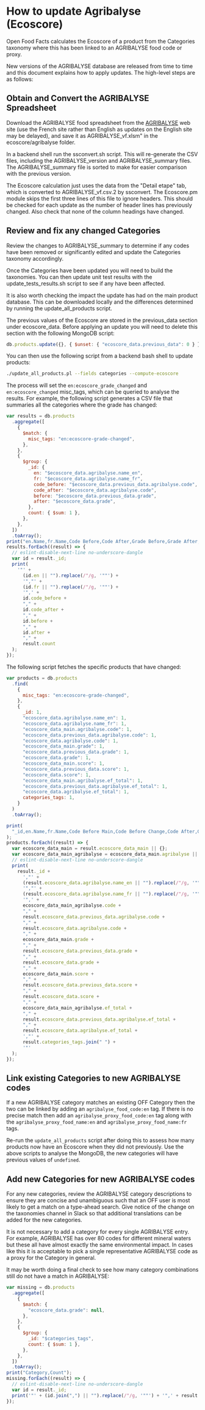 # How to update Agribalyse (Ecoscore)

Open Food Facts calculates the Ecoscore of a product from the Categories taxonomy where this has been linked to an AGRIBALYSE food code or proxy.

New versions of the AGRIBALYSE database are released from time to time and this document explains how to apply updates. The high-level steps are as follows:

## Obtain and Convert the AGRIBALYSE Spreadsheet

Download the AGRIBALYSE food spreadsheet from the [AGRIBALYSE](https://doc.agribalyse.fr/documentation/acces-donnees) web site (use the French site rather than English as updates on the English site may be delayed), and save it as AGRIBALYSE_vf.xlsm" in the ecoscore/agribalyse folder.

In a backend shell run the ssconvert.sh script. This will re-generate the CSV files, including the AGRIBALYSE_version and AGRIBALYSE_summary files. The AGRIBALYSE_summary file is sorted to make for easier comparison with the previous version.

The Ecoscore calculation just uses the data from the "Detail etape" tab, which is converted to AGRIBALYSE_vf.csv.2 by ssconvert. The Ecoscore.pm module skips the first three lines of this file to ignore headers. This should be checked for each update as the number of header lines has previously changed. Also check that none of the column headings have changed.

## Review and fix any changed Categories

Review the changes to AGRIBALYSE_summary to determine if any codes have been removed or significantly edited and update the Categories taxonomy accordingly.

Once the Categories have been updated you will need to build the taxonomies. You can then update unit test results with the update_tests_results.sh script to see if any have been affected.

It is also worth checking the impact the update has had on the main product database. This can be downloaded locally and the differences determined by running the update_all_products script.

The previous values of the Ecoscore are stored in the previous_data section under ecoscore_data. Before applying an update you will need to delete this section with the following MongoDB script:

```js
db.products.update({}, { $unset: { "ecoscore_data.previous_data": 0 } });
```

You can then use the following script from a backend bash shell to update products:

``` sh
./update_all_products.pl --fields categories --compute-ecoscore
```

The process will set the `en:ecoscore_grade_changed` and `en:ecoscore_changed` misc_tags, which can be queried to analyse the results. For example, the following script generates a CSV file that summaries all the categories where the grade has changed:

```js
var results = db.products
  .aggregate([
    {
      $match: {
        misc_tags: "en:ecoscore-grade-changed",
      },
    },
    {
      $group: {
        _id: {
          en: "$ecoscore_data.agribalyse.name_en",
          fr: "$ecoscore_data.agribalyse.name_fr",
          code_before: "$ecoscore_data.previous_data.agribalyse.code",
          code_after: "$ecoscore_data.agribalyse.code",
          before: "$ecoscore_data.previous_data.grade",
          after: "$ecoscore_data.grade",
        },
        count: { $sum: 1 },
      },
    },
  ])
  .toArray();
print("en.Name,fr.Name,Code Before,Code After,Grade Before,Grade After,Count");
results.forEach((result) => {
  // eslint-disable-next-line no-underscore-dangle
  var id = result._id;
  print(
    '"' +
      (id.en || "").replace(/"/g, '""') +
      '","' +
      (id.fr || "").replace(/"/g, '""') +
      '",' +
      id.code_before +
      "," +
      id.code_after +
      "," +
      id.before +
      "," +
      id.after +
      "," +
      result.count
  );
});
```

The following script fetches the specific products that have changed:

```js
var products = db.products
  .find(
    {
      misc_tags: "en:ecoscore-grade-changed",
    },
    {
      _id: 1,
      "ecoscore_data.agribalyse.name_en": 1,
      "ecoscore_data.agribalyse.name_fr": 1,
      "ecoscore_data_main.agribalyse.code": 1,
      "ecoscore_data.previous_data.agribalyse.code": 1,
      "ecoscore_data.agribalyse.code": 1,
      "ecoscore_data_main.grade": 1,
      "ecoscore_data.previous_data.grade": 1,
      "ecoscore_data.grade": 1,
      "ecoscore_data_main.score": 1,
      "ecoscore_data.previous_data.score": 1,
      "ecoscore_data.score": 1,
      "ecoscore_data_main.agribalyse.ef_total": 1,
      "ecoscore_data.previous_data.agribalyse.ef_total": 1,
      "ecoscore_data.agribalyse.ef_total": 1,
      categories_tags: 1,
    }
  )
  .toArray();

print(
  "_id,en.Name,fr.Name,Code Before Main,Code Before Change,Code After,Grade Before Main,Grade Before Change,Grade After,Score Before Main,Score Before Change,Score After,ef_total Before Main,ef_total Before Change,ef_total After,Categories Tags"
);
products.forEach((result) => {
  var ecoscore_data_main = result.ecoscore_data_main || {};
  var ecoscore_data_main_agribalyse = ecoscore_data_main.agribalyse || {};
  // eslint-disable-next-line no-underscore-dangle
  print(
    result._id +
      ',"' +
      (result.ecoscore_data.agribalyse.name_en || "").replace(/"/g, '""') +
      '","' +
      (result.ecoscore_data.agribalyse.name_fr || "").replace(/"/g, '""') +
      '",' +
      ecoscore_data_main_agribalyse.code +
      "," +
      result.ecoscore_data.previous_data.agribalyse.code +
      "," +
      result.ecoscore_data.agribalyse.code +
      "," +
      ecoscore_data_main.grade +
      "," +
      result.ecoscore_data.previous_data.grade +
      "," +
      result.ecoscore_data.grade +
      "," +
      ecoscore_data_main.score +
      "," +
      result.ecoscore_data.previous_data.score +
      "," +
      result.ecoscore_data.score +
      "," +
      ecoscore_data_main_agribalyse.ef_total +
      "," +
      result.ecoscore_data.previous_data.agribalyse.ef_total +
      "," +
      result.ecoscore_data.agribalyse.ef_total +
      ',"' +
      result.categories_tags.join(" ") +
      '"'
  );
});
```

## Link existing Categories to new AGRIBALYSE codes

If a new AGRIBALYSE category matches an existing OFF Category then the two can be linked by adding an `agribalyse_food_code:en` tag. If there is no precise match then add an `agribalyse_proxy_food_code:en` tag along with the `agribalyse_proxy_food_name:en` and `agribalyse_proxy_food_name:fr` tags.

Re-run the `update_all_products` script after doing this to assess how many products now have an Ecoscore when they did not previously. Use the above scripts to analyse the MongoDB, the new categories will have previous values of `undefined`.

## Add new Categories for new AGRIBALYSE codes

For any new categories, review the AGRIBALYSE category descriptions to ensure they are concise and unambiguous such that an OFF user is most likely to get a match on a type-ahead search. Give notice of the change on the taxonomies channel in Slack so that additional translations can be added for the new categories.

It is not necessary to add a category for every single AGRIBALYSE entry. For example, AGRIBALYSE has over 80 codes for different mineral waters but these all have almost exactly the same environmental impact. In cases like this it is acceptable to pick a single representative AGRIBALYSE code as a proxy for the Category in general.

It may be worth doing a final check to see how many category combinations still do not have a match in AGRIBALYSE:

```js
var missing = db.products
  .aggregate([
    {
      $match: {
        "ecoscore_data.grade": null,
      },
    },
    {
      $group: {
        _id: "$categories_tags",
        count: { $sum: 1 },
      },
    },
  ])
  .toArray();
print("Category,Count");
missing.forEach((result) => {
  // eslint-disable-next-line no-underscore-dangle
  var id = result._id;
  print('"' + (id.join(",") || "").replace(/"/g, '""') + '",' + result.count);
});
```
